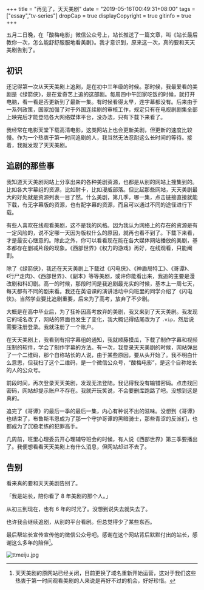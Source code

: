+++
title = "再见了，天天美剧"
date = "2019-05-16T00:49:31+08:00"
tags = ["essay","tv-series"]
dropCap = true
displayCopyright = true
gitinfo = true
+++

五月二日晚，在「酸梅电影」微信公众号上，站长推送了一篇文章，叫《站长最后教你一次，怎么能舒舒服服地看美剧》。我才意识到，原来这一次，真的要和天天美剧告别了。

## 初识

还记得第一次从天天美剧上追剧，是在初中三年级的时候。那时候，我最爱看的美剧是《绿箭侠》，是在爱奇艺上追的这部剧。每周四中午回家吃饭的时候，就打开电脑，看一看是否更新到了最新一集。有时候看得太早，连字幕都没有。后来由于一系列政策，国家加强了对于外国连续剧的审核工作，规定只有在电视剧剧集全部上映完后才能登陆各大网络媒体平台，没办法，只有下载下来看了。

我经常在电影天堂下载高清电影，这类网站上也会更新美剧，但更新的速度比较慢。作为一个热衷于第一时间追剧的人，我当然无法忍耐这么长时间的等待。接着，我就发现了天天美剧。

## 追剧的那些事

我知道天天美剧网站上分享出来的各种美剧资源，也都是从别的网站上搜集到的。比如各大字幕组的资源，比如耐卡，比如漫威部落。但比起那些网站，天天美剧最大的好处就是资源列表一目了然。什么美剧，第几季，哪一集，点击链接直接就能下载，有无字幕版的资源，也有配字幕的资源，而且可以通过不同的途径进行下载。

有些人喜欢在线观看美剧，这不是我的风格。因为我认为网络上的存在的资源是有一定风险的，说不定哪一天因为版权什么的原因，就再也看不到了。下载下来看，才是最安心惬意的。除此之外，你可以看看现在能在各大媒体网站播放的美剧，基本都存在删减片段的现象。《西部世界》《权力的游戏》再好，在线观看，只能阉割。

除了《绿箭侠》，我还在天天美剧上下载过《闪电侠》、《神盾局特工》、《哥谭》、《行尸走肉》、《西部世界》、《副本》等等美剧，或许你能看出来，我追的主要是漫改剧和科幻剧。高一的时候，那段时间是我追剧最充实的时候，基本上一周七天，每天都有不同的剧来看。我还在英语课的演讲活动中向班里的同学介绍了《闪电侠》。当然学业要比追剧重要，后来为了高考，放弃了不少剧。

大概是在高中毕业后，为了狂补因高考放弃的美剧，我又来到了天天美剧。我发现它的域名改了，网站的界面也发生了变化，我大概记得结尾改为了 `.vip`，然后说需要注册登录。我就注册了一个账户。

在天天美剧上，我看到有招字幕组的通知，我就顺藤摸瓜，下载了制作字幕和视频压制的软件，学会了制作字幕的方法。有一次，我登录天天美剧的时候，网站弹出了一个二维码，那个自称站长的人说，由于某些原因，要从头开始了。我不明白什么意思，但我扫了这个二维码，是一个微信公众号，“酸梅电影”，是这个自称站长的人的公众号。

前段时间，再次登录天天美剧，发现无法登陆。我记得我没有输错密码。点击找回密码，网站却提示账户不存在。我就开玩笑说，不会要删库跑路了吧。没想到这是真的。

追完了《哥谭》的最后一季的最后一集，内心有种说不出的滋味。没想到《哥谭》也结束了，布鲁斯韦恩成为了那一个守护哥谭的黑暗骑士，那些青涩的反派们，也都成为了沉稳老练的犯罪高手。

几周前，班里心理委员开心理辅导班会的时候，有人说《西部世界》第三季要播出了。我便想看看天天美剧上有什么消息，但网站却进不去了。

## 告别

看来真的要和天天美剧告别了。

「我是站长，陪你看了 8 年美剧的那个人。」

从初三到现在，也有 6 年的时光了。没想到说失去就失去了。

也许我会继续追剧，从别的平台看剧。但总觉得少了某些东西。

最后帮站长宣传宣传他的微信公众号吧。感谢在这个网站背后默默付出的站长，感谢这么多年的陪伴[^1]。

![ttmeiju.jpg](/images/ttmeiju.jpg "微信公众号二维码")

[^1]: 天天美剧的原网站已经关闭，目前更换了域名重新开始运营，这对于我们这些热衷于第一时间观看美剧的人来说是再好不过的机会，好好珍惜。